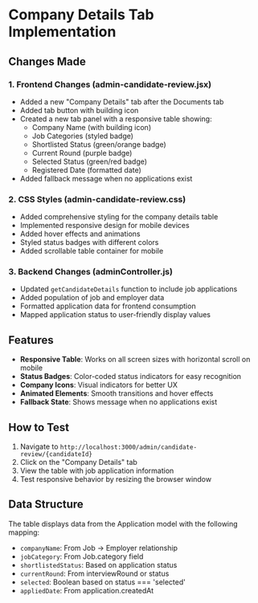 # Company Details Tab Implementation

## Changes Made

### 1. Frontend Changes (admin-candidate-review.jsx)
- Added a new "Company Details" tab after the Documents tab
- Added tab button with building icon
- Created a new tab panel with a responsive table showing:
  - Company Name (with building icon)
  - Job Categories (styled badge)
  - Shortlisted Status (green/orange badge)
  - Current Round (purple badge)
  - Selected Status (green/red badge)
  - Registered Date (formatted date)
- Added fallback message when no applications exist

### 2. CSS Styles (admin-candidate-review.css)
- Added comprehensive styling for the company details table
- Implemented responsive design for mobile devices
- Added hover effects and animations
- Styled status badges with different colors
- Added scrollable table container for mobile

### 3. Backend Changes (adminController.js)
- Updated `getCandidateDetails` function to include job applications
- Added population of job and employer data
- Formatted application data for frontend consumption
- Mapped application status to user-friendly display values

## Features
- **Responsive Table**: Works on all screen sizes with horizontal scroll on mobile
- **Status Badges**: Color-coded status indicators for easy recognition
- **Company Icons**: Visual indicators for better UX
- **Animated Elements**: Smooth transitions and hover effects
- **Fallback State**: Shows message when no applications exist

## How to Test
1. Navigate to `http://localhost:3000/admin/candidate-review/{candidateId}`
2. Click on the "Company Details" tab
3. View the table with job application information
4. Test responsive behavior by resizing the browser window

## Data Structure
The table displays data from the Application model with the following mapping:
- `companyName`: From Job -> Employer relationship
- `jobCategory`: From Job.category field
- `shortlistedStatus`: Based on application status
- `currentRound`: From interviewRound or status
- `selected`: Boolean based on status === 'selected'
- `appliedDate`: From application.createdAt